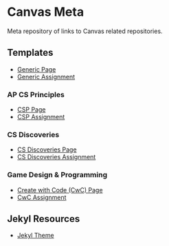# Canvas Meta

Meta repository of links to Canvas related repositories.

## Templates

* [Generic Page](https://github.com/DouglasUrner/canvas-page-template)
* [Generic Assignment](https://github.com/DouglasUrner/canvas-assignment-template)

### AP CS Principles

* [CSP Page](https://github.com/DouglasUrner/canvas-page-template)
* [CSP Assignment](https://github.com/DouglasUrner/canvas-assignment-template)

### CS Discoveries

* [CS Discoveries Page]()
* [CS Discoveries Assignment](https://github.com/DouglasUrner/canvas-csd-template)

### Game Design & Programming

* [Create with Code (CwC) Page](https://github.com/DouglasUrner/canvas-page-template)
* [CwC Assignment](https://github.com/DouglasUrner/canvas-cwc-assignment-template)

## Jekyl Resources

* [Jekyl Theme](https://github.com/DouglasUrner/canvas)
